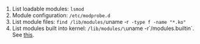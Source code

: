 1. List loadable modules: `lsmod`
2. Module configuration: `/etc/modprobe.d`
3. List module files: `find /lib/modules/`uname -r` -type f -name "*.ko"`
4. List modules built into kernel: `/lib/modules/\`uname -r\`/modules.builtin`. See [this](http://askubuntu.com/questions/666880/loop-module-not-present-on-ubuntu-installation).
